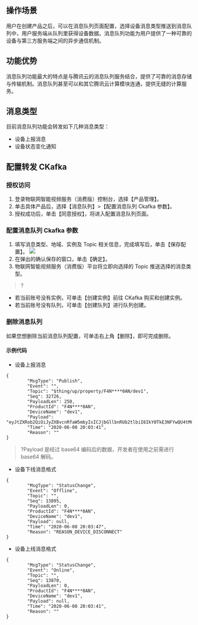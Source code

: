 ## 操作场景

用户在创建产品之后，可以在消息队列页面配置，选择设备消息类型推送到消息队列中，用户服务端从队列里获得设备数据。消息队列功能为用户提供了一种可靠的设备与第三方服务端之间的异步通信机制。

## 功能优势

消息队列功能最大的特点是与腾讯云的消息队列服务结合，提供了可靠的消息存储与传输机制。消息队列甚至可以和其它腾讯云计算模块连通，提供无缝的计算服务。

## 消息类型

目前消息队列功能会转发如下几种消息类型：

- 设备上报消息
- 设备状态变化通知

## 配置转发 CKafka

### 授权访问

1. 登录物联网智能视频服务（消费版）控制台，选择【产品管理】。
2. 单击具体产品后，选择【消息队列】>【配置消息队列 Ckafka 参数】。
3. 授权成功后，单击【同意授权】，将进入配置消息队列页面。


### 配置消息队列 Ckafka 参数
1. 填写消息类型、地域、实例及 Topic 相关信息，完成填写后，单击【保存配置】。
![](https://main.qcloudimg.com/raw/bb8ab9cd54d22cb054a804cf7bc3bddc.jpg)
2. 在弹出的确认保存的窗口，单击【确定】。
3. 物联网智能视频服务（消费版）平台将立即向选择的 Topic 推送选择的消息类型。

>?
- 若当前账号没有实例，可单击【创建实例】前往 CKafka 购买和创建实例。
- 若当前账号没有队列，可单击【创建队列】进行队列创建。
>

### 删除消息队列

如果您想删除当前消息队列配置，可单击右上角【删除】，即可完成删除。

#### 示例代码

- 设备上报消息
```
{
		"MsgType": "Publish",
		"Event": "",
		"Topic": "$thing/up/property/F4N****0AN/dev1",
		"Seq": 32726,
		"PayloadLen": 250,
		"ProductId": "F4N****0AN",
		"DeviceName": "dev1",
		"Payload": "eyJtZXRob2QiOiJyZXBvcnRfaW5mbyIsICJjbGllbnRUb2tlbiI6IkY0TkE3NFYwQU4tMCIsICJwYXJhbXMiOnsibW9kdWxlX2hhcmRpbmZvIjoiRVNQODI2NiIsIm1vZHVsZV9zb2Z0aW5mbyI6IlYxLjAiLCJmd192ZXIiOiIzLjEuMCIsImltZWkiOiIxMS0yMi0zMy00NCIsImxhdCI6IjIyLjU0NjAxNSIsImxvbiI6IjExMy45NDExMjUiLCAiZGV2aWNlX2xhYmVsIjp7ImFwcGVuZF9pbmZvIjoieW91ciBzZWxmIGRlZmluZSBpbmZvIn19fQ==",
		"Time": "2020-06-08 20:03:41",
		"Reason": ""
}
```
>?Payload 是经过 base64 编码后的数据，开发者在使用之前需进行 base64 解码。

- 设备下线消息格式
```
{
		"MsgType": "StatusChange",
		"Event": "Offline",
		"Topic": "",
		"Seq": 13895,
		"PayloadLen": 0,
		"ProductId": "F4N****0AN",
		"DeviceName": "dev1",
		"Payload": null,
		"Time": "2020-06-08 20:03:47",
		"Reason": "REASON_DEVICE_DISCONNECT"
}
```

- 设备上线消息格式
```
{
		"MsgType": "StatusChange",
		"Event": "Online",
		"Topic": "",
		"Seq": 13870,
		"PayloadLen": 0,
		"ProductId": "F4N****0AN",
		"DeviceName": "dev1",
		"Payload": null,
		"Time": "2020-06-08 20:03:41",
		"Reason": ""
}
```
